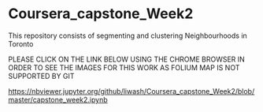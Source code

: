 # Coursera_capstone_Week2
This repository consists of segmenting and clustering Neighbourhoods in Toronto

PLEASE CLICK ON THE LINK BELOW USING THE CHROME BROWSER IN ORDER TO SEE THE IMAGES FOR THIS WORK AS FOLIUM MAP IS NOT SUPPORTED BY GIT 

https://nbviewer.jupyter.org/github/liwash/Coursera_capstone_Week2/blob/master/capstone_week2.ipynb
